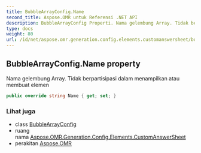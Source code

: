 ```yaml
---
title: BubbleArrayConfig.Name
second_title: Aspose.OMR untuk Referensi .NET API
description: BubbleArrayConfig Properti. Nama gelembung Array. Tidak berpartisipasi dalam menampilkan atau membuat elemen
type: docs
weight: 80
url: /id/net/aspose.omr.generation.config.elements.customanswersheet/bubblearrayconfig/name/
---
```

## BubbleArrayConfig.Name property

Nama gelembung Array. Tidak berpartisipasi dalam menampilkan atau membuat elemen

```csharp
public override string Name { get; set; }
```

### Lihat juga

* class [BubbleArrayConfig](../)
* ruang nama [Aspose.OMR.Generation.Config.Elements.CustomAnswerSheet](../../bubblearrayconfig/)
* perakitan [Aspose.OMR](../../../)


